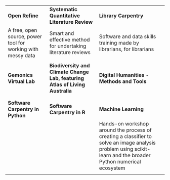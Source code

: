 | | | | 
| ------- | ------- | -------- | 
| **Open Refine** | **Systematic Quantitative Literature Review** | **Library Carpentry** | 
| A free, open source, power tool for working with messy data| Smart and effective method for undertaking literature reviews | Software and data skills training made by librarians, for librarians | 
| | | | 
| **Gemonics Virtual Lab** | **Biodiversity and Climate Change Lab, featuring Atlas of Living Australia** | **Digital Humanities - Methods and Tools** | 
| | | | 
| | | | 
| **Software Carpentry in Python** | **Software Carpentry in R** |  **Machine Learning**  | 
|||Hands-on workshop around the process of creating a classifier to solve an image analysis problem using scikit-learn and the broader Python numerical ecosystem|
| | | | 
